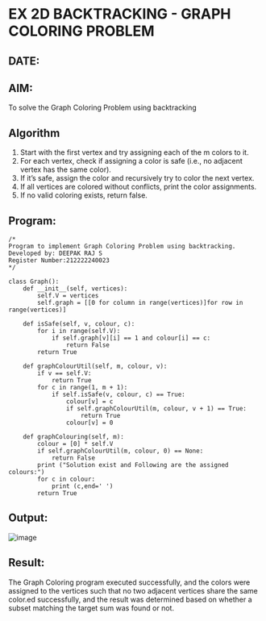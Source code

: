 # EX 2D BACKTRACKING - GRAPH COLORING PROBLEM
## DATE:
## AIM:
To solve the Graph Coloring Problem using backtracking

## Algorithm
1. Start with the first vertex and try assigning each of the m colors to it.
2. For each vertex, check if assigning a color is safe (i.e., no adjacent vertex has the same color).
3. If it’s safe, assign the color and recursively try to color the next vertex.
4. If all vertices are colored without conflicts, print the color assignments.
5. If no valid coloring exists, return false.  

## Program:
```
/*
Program to implement Graph Coloring Problem using backtracking.
Developed by: DEEPAK RAJ S
Register Number:212222240023
*/
```
```
class Graph():
    def __init__(self, vertices):
        self.V = vertices
        self.graph = [[0 for column in range(vertices)]for row in range(vertices)]
 
    def isSafe(self, v, colour, c):
        for i in range(self.V):
            if self.graph[v][i] == 1 and colour[i] == c:
                return False
        return True

    def graphColourUtil(self, m, colour, v):
        if v == self.V:
            return True
        for c in range(1, m + 1):
            if self.isSafe(v, colour, c) == True:
                colour[v] = c
                if self.graphColourUtil(m, colour, v + 1) == True:
                    return True
                colour[v] = 0

    def graphColouring(self, m):
        colour = [0] * self.V
        if self.graphColourUtil(m, colour, 0) == None:
            return False
        print ("Solution exist and Following are the assigned colours:")
        for c in colour:
            print (c,end=' ')
        return True
```

## Output:
![image](https://github.com/user-attachments/assets/5ae963ba-f4d8-4b18-a9aa-082e405796b6)




## Result:
The Graph Coloring program executed successfully, and the colors were assigned to the vertices such that no two adjacent vertices share the same color.ed successfully, and the result was determined based on whether a subset matching the target sum was found or not.
